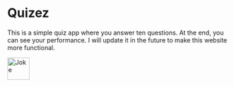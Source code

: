 # Quizez
This is a simple quiz app where you answer ten questions. At the end, you can see your performance. I will update it in the future to make this website more functional.

<img src="https://i.pinimg.com/736x/22/e3/9f/22e39f42d2f313fe05cb91a5215f2252.jpg" alt="Joke" width=50>
